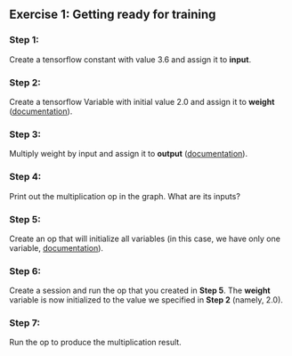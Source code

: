 ## Exercise 1: Getting ready for training

### Step 1:
Create a tensorflow constant with value 3.6 and assign it to **input**.

### Step 2:
Create a tensorflow Variable with initial value 2.0 and assign it to **weight** ([documentation](https://www.tensorflow.org/api_docs/python/tf/Variable)). 

### Step 3:
Multiply weight by input and assign it to **output** ([documentation](https://www.tensorflow.org/api_docs/python/tf/multiply)).

### Step 4:
Print out the multiplication op in the graph. What are its inputs?

### Step 5:
Create an op that will initialize all variables (in this case, we have only one variable, [documentation](https://www.tensorflow.org/api_docs/python/tf/global_variables_initializer)).

### Step 6:
Create a session and run the op that you created in **Step 5**. The **weight** variable is now initialized to the value we specified in **Step 2** (namely, 2.0).

### Step 7:
Run the op to produce the multiplication result.